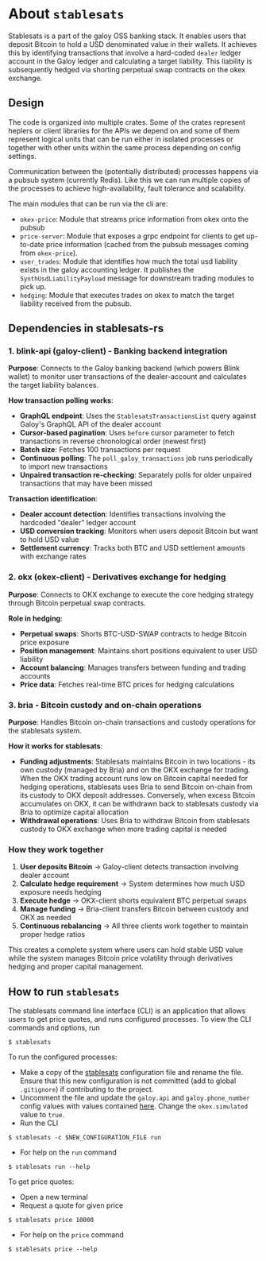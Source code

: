 # About `stablesats`
Stablesats is a part of the galoy OSS banking stack.
It enables users that deposit Bitcoin to hold a USD denominated value in their wallets.
It achieves this by identifying transactions that involve a hard-coded `dealer` ledger account in the Galoy ledger and calculating a target liability.
This liability is subsequently hedged via shorting perpetual swap contracts on the okex exchange.

## Design

The code is organized into multiple crates.
Some of the crates represent heplers or client libraries for the APIs we depend on and some of them represent logical units that can be run either in isolated processes or together with other units within the same process depending on config settings.

Communication between the (potentially distributed) processes happens via a pubsub system (currently Redis).
Like this we can run multiple copies of the processes to achieve high-availability, fault tolerance and scalability.

The main modules that can be run via the cli are:
- `okex-price`: Module that streams price information from okex onto the pubsub
- `price-server`: Module that exposes a grpc endpoint for clients to get up-to-date price information (cached from the pubsub messages coming from `okex-price`).
- `user_trades`: Module that identifies how much the total usd liability exists in the galoy accounting ledger. It publishes the `SynthUsdLiabilityPayload` message for downstream trading modules to pick up.
- `hedging`: Module that executes trades on okex to match the target liability received from the pubsub.

## Dependencies in stablesats-rs

### 1. **blink-api (galoy-client)** - Banking backend integration  
**Purpose**: Connects to the Galoy banking backend (which powers Blink wallet) to monitor user transactions of the dealer-account and calculates the target liability balances.

**How transaction polling works**:
- **GraphQL endpoint**: Uses the `StablesatsTransactionsList` query against Galoy's GraphQL API of the dealer account
- **Cursor-based pagination**: Uses `before` cursor parameter to fetch transactions in reverse chronological order (newest first)
- **Batch size**: Fetches 100 transactions per request
- **Continuous polling**: The `poll_galoy_transactions` job runs periodically to import new transactions
- **Unpaired transaction re-checking**: Separately polls for older unpaired transactions that may have been missed

**Transaction identification**:
- **Dealer account detection**: Identifies transactions involving the hardcoded "dealer" ledger account
- **USD conversion tracking**: Monitors when users deposit Bitcoin but want to hold USD value
- **Settlement currency**: Tracks both BTC and USD settlement amounts with exchange rates

### 2. **okx (okex-client)** - Derivatives exchange for hedging
**Purpose**: Connects to OKX exchange to execute the core hedging strategy through Bitcoin perpetual swap contracts.

**Role in hedging**:
- **Perpetual swaps**: Shorts BTC-USD-SWAP contracts to hedge Bitcoin price exposure
- **Position management**: Maintains short positions equivalent to user USD liability
- **Account balancing**: Manages transfers between funding and trading accounts
- **Price data**: Fetches real-time BTC prices for hedging calculations

### 3. **bria** - Bitcoin custody and on-chain operations
**Purpose**: Handles Bitcoin on-chain transactions and custody operations for the stablesats system.

**How it works for stablesats**: 
- **Funding adjustments**: Stablesats maintains Bitcoin in two locations - its own custody (managed by Bria) and on the OKX exchange for trading. When the OKX trading account runs low on Bitcoin capital needed for hedging operations, stablesats uses Bria to send Bitcoin on-chain from its custody to OKX deposit addresses. Conversely, when excess Bitcoin accumulates on OKX, it can be withdrawn back to stablesats custody via Bria to optimize capital allocation
- **Withdrawal operations**: Uses Bria to withdraw Bitcoin from stablesats custody to OKX exchange when more trading capital is needed

### How they work together
1. **User deposits Bitcoin** → Galoy-client detects transaction involving dealer account
2. **Calculate hedge requirement** → System determines how much USD exposure needs hedging  
3. **Execute hedge** → OKX-client shorts equivalent BTC perpetual swaps
4. **Manage funding** → Bria-client transfers Bitcoin between custody and OKX as needed
5. **Continuous rebalancing** → All three clients work together to maintain proper hedge ratios

This creates a complete system where users can hold stable USD value while the system manages Bitcoin price volatility through derivatives hedging and proper capital management.

## How to run `stablesats`
The stablesats command line interface (CLI) is an application that allows users to get price quotes, and runs configured processes.
To view the CLI commands and options, run
```
$ stablesats
```

To run the configured processes:
- Make a copy of the [stablesats](stablesats.yml) configuration file and rename the file. Ensure that this new configuration is not committed (add to global `.gitignore`) if contributing to the project.
- Uncomment the file and update the `galoy.api` and `galoy.phone_number` config values with values contained [here](https://github.com/GaloyMoney/galoy/blob/main/src/graphql/docs/README.md). Change the `okex.simulated` value to `true`.
- Run the CLI
```
$ stablesats -c $NEW_CONFIGURATION_FILE run
```
- For help on the `run` command
```
$ stablesats run --help
```

To get price quotes:
- Open a new terminal
- Request a quote for given price
```
$ stablesats price 10000
```
- For help on the `price` command

```
$ stablesats price --help
```
